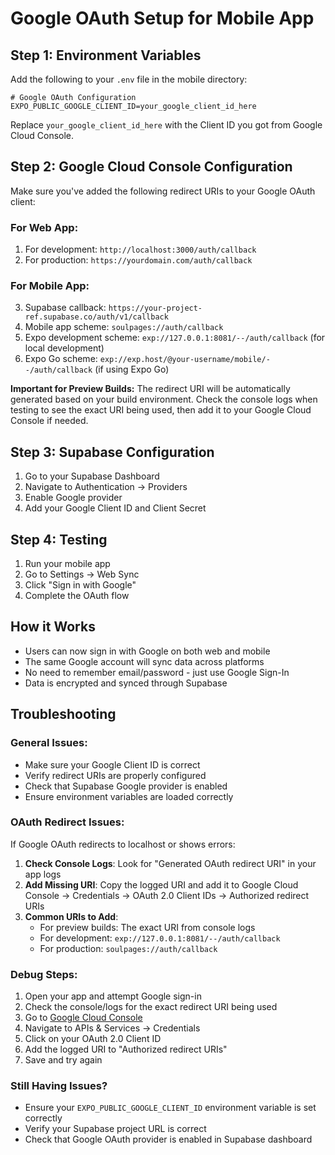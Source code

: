# Google OAuth Setup for Mobile App

## Step 1: Environment Variables

Add the following to your `.env` file in the mobile directory:

```
# Google OAuth Configuration
EXPO_PUBLIC_GOOGLE_CLIENT_ID=your_google_client_id_here
```

Replace `your_google_client_id_here` with the Client ID you got from Google Cloud Console.

## Step 2: Google Cloud Console Configuration

Make sure you've added the following redirect URIs to your Google OAuth client:

### For Web App:
1. For development: `http://localhost:3000/auth/callback`
2. For production: `https://yourdomain.com/auth/callback`

### For Mobile App:
3. Supabase callback: `https://your-project-ref.supabase.co/auth/v1/callback`
4. Mobile app scheme: `soulpages://auth/callback`
5. Expo development scheme: `exp://127.0.0.1:8081/--/auth/callback` (for local development)
6. Expo Go scheme: `exp://exp.host/@your-username/mobile/--/auth/callback` (if using Expo Go)

**Important for Preview Builds:**
The redirect URI will be automatically generated based on your build environment. Check the console logs when testing to see the exact URI being used, then add it to your Google Cloud Console if needed.

## Step 3: Supabase Configuration

1. Go to your Supabase Dashboard
2. Navigate to Authentication → Providers
3. Enable Google provider
4. Add your Google Client ID and Client Secret

## Step 4: Testing

1. Run your mobile app
2. Go to Settings → Web Sync
3. Click "Sign in with Google"
4. Complete the OAuth flow

## How it Works

- Users can now sign in with Google on both web and mobile
- The same Google account will sync data across platforms
- No need to remember email/password - just use Google Sign-In
- Data is encrypted and synced through Supabase

## Troubleshooting

### General Issues:
- Make sure your Google Client ID is correct
- Verify redirect URIs are properly configured
- Check that Supabase Google provider is enabled
- Ensure environment variables are loaded correctly 

### OAuth Redirect Issues:
If Google OAuth redirects to localhost or shows errors:

1. **Check Console Logs**: Look for "Generated OAuth redirect URI" in your app logs
2. **Add Missing URI**: Copy the logged URI and add it to Google Cloud Console → Credentials → OAuth 2.0 Client IDs → Authorized redirect URIs
3. **Common URIs to Add**:
   - For preview builds: The exact URI from console logs
   - For development: `exp://127.0.0.1:8081/--/auth/callback`
   - For production: `soulpages://auth/callback`

### Debug Steps:
1. Open your app and attempt Google sign-in
2. Check the console/logs for the exact redirect URI being used
3. Go to [Google Cloud Console](https://console.cloud.google.com/)
4. Navigate to APIs & Services → Credentials
5. Click on your OAuth 2.0 Client ID
6. Add the logged URI to "Authorized redirect URIs"
7. Save and try again

### Still Having Issues?
- Ensure your `EXPO_PUBLIC_GOOGLE_CLIENT_ID` environment variable is set correctly
- Verify your Supabase project URL is correct
- Check that Google OAuth provider is enabled in Supabase dashboard 